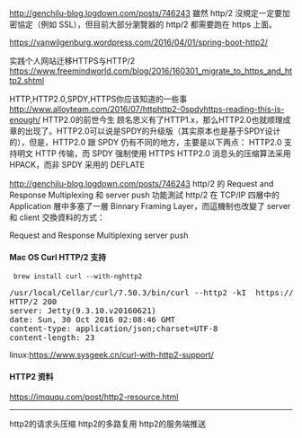 <http://genchilu-blog.logdown.com/posts/746243>
雖然 http/2 沒規定一定要加密協定（例如 SSL），但目前大部分瀏覽器的 http/2 都需要跑在 https 上面。

<https://vanwilgenburg.wordpress.com/2016/04/01/spring-boot-http2/>

实践个人网站迁移HTTPS与HTTP/2
<https://www.freemindworld.com/blog/2016/160301_migrate_to_https_and_http2.shtml>


HTTP,HTTP2.0,SPDY,HTTPS你应该知道的一些事
<http://www.alloyteam.com/2016/07/httphttp2-0spdyhttps-reading-this-is-enough/>
HTTP2.0的前世今生
顾名思义有了HTTP1.x，那么HTTP2.0也就顺理成章的出现了。HTTP2.0可以说是SPDY的升级版（其实原本也是基于SPDY设计的），但是，HTTP2.0 跟 SPDY 仍有不同的地方，主要是以下两点：
HTTP2.0 支持明文 HTTP 传输，而 SPDY 强制使用 HTTPS
HTTP2.0 消息头的压缩算法采用 HPACK，而非 SPDY 采用的 DEFLATE


<http://genchilu-blog.logdown.com/posts/746243>
http/2 的 Request and Response Multiplexing 和 server push 功能測試
http/2 在 TCP/IP 四層中的 Application 層中多塞了一層 Binnary Framing Layer，而這機制也改變了 server 和 client 交換資料的方式：

Request and Response Multiplexing
server push


#### Mac OS Curl HTTP/2 支持
` brew install curl --with-nghttp2`

<pre>
/usr/local/Cellar/curl/7.50.3/bin/curl --http2 -kI  https://localhost:8443/user/1
HTTP/2 200
server: Jetty(9.3.10.v20160621)
date: Sun, 30 Oct 2016 02:08:46 GMT
content-type: application/json;charset=UTF-8
content-length: 23
</pre>

linux:<https://www.sysgeek.cn/curl-with-http2-support/>

#### HTTP2 资料
<https://imququ.com/post/http2-resource.html>


---
http2的请求头压缩
http2的多路复用
http2的服务端推送

